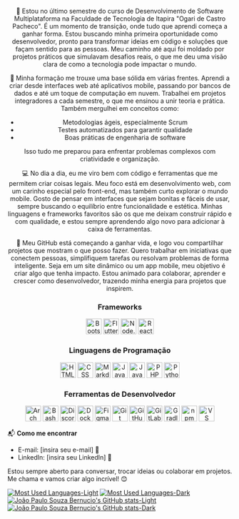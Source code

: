 <div align="center">
<p>🌱 Estou no último semestre do curso de Desenvolvimento de Software Multiplataforma na Faculdade de Tecnologia de Itapira "Ogari de Castro Pacheco". É um momento de transição, onde tudo que aprendi começa a ganhar forma. Estou buscando minha primeira oportunidade como desenvolvedor, pronto para transformar ideias em código e soluções que façam sentido para as pessoas. Meu caminho até aqui foi moldado por projetos práticos que simulavam desafios reais, o que me deu uma visão clara de como a tecnologia pode impactar o mundo.</p>

<p>🚀 Minha formação me trouxe uma base sólida em várias frentes. Aprendi a criar desde interfaces web até aplicativos mobile, passando por bancos de dados e até um toque de computação em nuvem. Trabalhei em projetos integradores a cada semestre, o que me ensinou a unir teoria e prática. Também mergulhei em conceitos como:</p>
<ul>
<li>Metodologias ágeis, especialmente Scrum</li>
<li>Testes automatizados para garantir qualidade</li>
<li>Boas práticas de engenharia de software</li>
</ul>
  Isso tudo me preparou para enfrentar problemas complexos com criatividade e organização.

<p>💻 No dia a dia, eu me viro bem com código e ferramentas que me permitem criar coisas legais. Meu foco está em desenvolvimento web, com um carinho especial pelo front-end, mas também curto explorar o mundo mobile. Gosto de pensar em interfaces que sejam bonitas e fáceis de usar, sempre buscando o equilíbrio entre funcionalidade e estética. Minhas linguagens e frameworks favoritos são os que me deixam construir rápido e com qualidade, e estou sempre aprendendo algo novo para adicionar à caixa de ferramentas.</p>

<p>🌟 Meu GitHub está começando a ganhar vida, e logo vou compartilhar projetos que mostram o que posso fazer. Quero trabalhar em iniciativas que conectem pessoas, simplifiquem tarefas ou resolvam problemas de forma inteligente. Seja em um site dinâmico ou um app mobile, meu objetivo é criar algo que tenha impacto. Estou animado para colaborar, aprender e crescer como desenvolvedor, trazendo minha energia para projetos que inspirem.</p>
</div>

<div align="center">
  <h3>Frameworks</h3>
  <img src="https://skillicons.dev/icons?i=bootstrap" height="35" alt="Bootstrap" />
  <img src="https://skillicons.dev/icons?i=flutter" height="35" alt="Flutter" />
  <img src="https://skillicons.dev/icons?i=nodejs" height="35" alt="Node.JS" />
  <img src="https://skillicons.dev/icons?i=react" height="35" alt="React" />
</div>

<div align="center">
  <h3>Linguagens de Programação</h3>
  <img src="https://skillicons.dev/icons?i=html" height="35" alt="HTML" />
  <img src="https://skillicons.dev/icons?i=css" height="35" alt="CSS" />
  <img src="https://skillicons.dev/icons?i=markdown" height="35" alt="Markdown" />
  <img src="https://skillicons.dev/icons?i=js" height="35" alt="JavaScript" />
  <img src="https://skillicons.dev/icons?i=java" height="35" alt="Java" />
  <img src="https://skillicons.dev/icons?i=php" height="35" alt="PHP" />
  <img src="https://skillicons.dev/icons?i=python" height="35" alt="Python" />
</div>

<div align="center">
  <h3>Ferramentas de Desenvolvedor</h3>
  <img src="https://skillicons.dev/icons?i=arch" height="35" alt="Arch Linux" /> 
  <img src="https://skillicons.dev/icons?i=bash" height="35" alt="Bash" />
  <img src="https://skillicons.dev/icons?i=discord" height="35" alt="Discord" />
  <img src="https://skillicons.dev/icons?i=docker" height="35" alt="Docker" />
  <img src="https://skillicons.dev/icons?i=figma" height="35" alt="Figma" />
  <img src="https://skillicons.dev/icons?i=git" height="35" alt="Git" />
  <img src="https://skillicons.dev/icons?i=github" height="35" alt="GitHub" />
  <img src="https://skillicons.dev/icons?i=gitlab" height="35" alt="GitLab" />
  <img src="https://skillicons.dev/icons?i=gradle" height="35" alt="Gradle" />
  <img src="https://skillicons.dev/icons?i=npm" height="35" alt="npm" /> 
  <img src="https://skillicons.dev/icons?i=vscode" height="35" alt="VS Code" />
</div>

📬 **Como me encontrar**  
- E-mail: [insira seu e-mail] 📧  
- LinkedIn: [insira seu LinkedIn] 💼

Estou sempre aberto para conversar, trocar ideias ou colaborar em projetos. Me chama e vamos criar algo incrível! 😊

[![Most Used Languages-Light](https://github-readme-stats.vercel.app/api/top-langs/?username=joaopaulobernucio&layout=compact&hide=html,css,markdown&theme=vue#gh-light-mode-only)](https://github.com/anuraghazra/github-readme-stats#gh-light-mode-only)
[![Most Used Languages-Dark](https://github-readme-stats.vercel.app/api/top-langs/?username=joaopaulobernucio&layout=compact&hide=html,css,markdown&theme=vue-dark#gh-dark-mode-only)](https://github.com/anuraghazra/github-readme-stats#gh-dark-mode-only)
[![João Paulo Souza Bernucio's GitHub stats-Light](https://github-readme-stats.vercel.app/api?username=joaopaulobernucio&text_bold=false&show_icons=true&hide=contribs&theme=vue#gh-light-mode-only)](https://github.com/anuraghazra/github-readme-stats#gh-light-mode-only)
[![João Paulo Souza Bernucio's GitHub stats-Dark](https://github-readme-stats.vercel.app/api?username=joaopaulobernucio&text_bold=false&show_icons=true&hide=contribs&theme=vue-dark#gh-dark-mode-only)](https://github.com/anuraghazra/github-readme-stats#gh-dark-mode-only)
